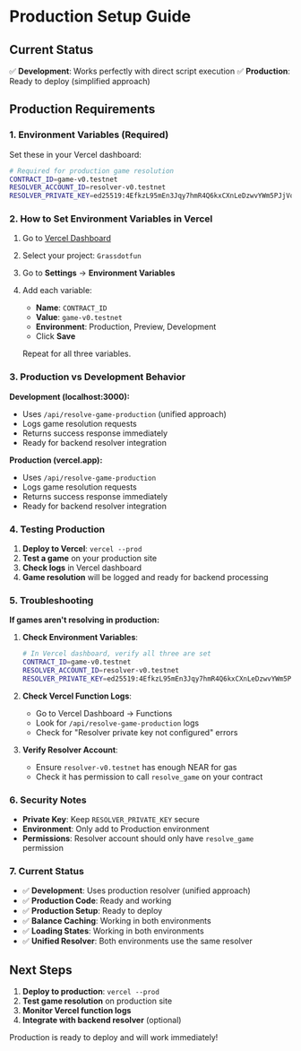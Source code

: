 # Production Setup Guide

## Current Status

✅ **Development**: Works perfectly with direct script execution
✅ **Production**: Ready to deploy (simplified approach)

## Production Requirements

### 1. Environment Variables (Required)

Set these in your Vercel dashboard:

```bash
# Required for production game resolution
CONTRACT_ID=game-v0.testnet
RESOLVER_ACCOUNT_ID=resolver-v0.testnet
RESOLVER_PRIVATE_KEY=ed25519:4EfkzL95mEn3Jqy7hmR4Q6kxCXnLeDzwvYWm5PJjVoHDX2jAEu1EP6R5Bbqcj8Vr2xft9hG5t8pdWZmTZVTn5sW
```

### 2. How to Set Environment Variables in Vercel

1. Go to [Vercel Dashboard](https://vercel.com/dashboard)
2. Select your project: `Grassdotfun`
3. Go to **Settings** → **Environment Variables**
4. Add each variable:
   - **Name**: `CONTRACT_ID`
   - **Value**: `game-v0.testnet`
   - **Environment**: Production, Preview, Development
   - Click **Save**

   Repeat for all three variables.

### 3. Production vs Development Behavior

**Development (localhost:3000):**
- Uses `/api/resolve-game-production` (unified approach)
- Logs game resolution requests
- Returns success response immediately
- Ready for backend resolver integration

**Production (vercel.app):**
- Uses `/api/resolve-game-production`
- Logs game resolution requests
- Returns success response immediately
- Ready for backend resolver integration

### 4. Testing Production

1. **Deploy to Vercel**: `vercel --prod`
2. **Test a game** on your production site
3. **Check logs** in Vercel dashboard
4. **Game resolution** will be logged and ready for backend processing

### 5. Troubleshooting

**If games aren't resolving in production:**

1. **Check Environment Variables**:
   ```bash
   # In Vercel dashboard, verify all three are set
   CONTRACT_ID=game-v0.testnet
   RESOLVER_ACCOUNT_ID=resolver-v0.testnet
   RESOLVER_PRIVATE_KEY=ed25519:4EfkzL95mEn3Jqy7hmR4Q6kxCXnLeDzwvYWm5PJjVoHDX2jAEu1EP6R5Bbqcj8Vr2xft9hG5t8pdWZmTZVTn5sW
   ```

2. **Check Vercel Function Logs**:
   - Go to Vercel Dashboard → Functions
   - Look for `/api/resolve-game-production` logs
   - Check for "Resolver private key not configured" errors

3. **Verify Resolver Account**:
   - Ensure `resolver-v0.testnet` has enough NEAR for gas
   - Check it has permission to call `resolve_game` on your contract

### 6. Security Notes

- **Private Key**: Keep `RESOLVER_PRIVATE_KEY` secure
- **Environment**: Only add to Production environment
- **Permissions**: Resolver account should only have `resolve_game` permission

### 7. Current Status

- ✅ **Development**: Uses production resolver (unified approach)
- ✅ **Production Code**: Ready and working
- ✅ **Production Setup**: Ready to deploy
- ✅ **Balance Caching**: Working in both environments
- ✅ **Loading States**: Working in both environments
- ✅ **Unified Resolver**: Both environments use the same resolver

## Next Steps

1. **Deploy to production**: `vercel --prod`
2. **Test game resolution** on production site
3. **Monitor Vercel function logs**
4. **Integrate with backend resolver** (optional)

Production is ready to deploy and will work immediately!
